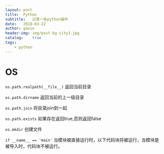```yaml
---
layout: post
title:  Python
subtitle:   记录一些python操作
date:   2018-03-22
author: gavin
header-img: img/post-bg-city1.jpg
catalog:    true
tags:
    - python
---
```



# OS

`os.path.realpath(__file__)` 返回当前目录

`os.path.dirname` 返回当前的上一级目录

`os.path.join` 将目录join到一起

`os.path.exists` 如果存在返回true,否则返回false

`os.mkdir` 创建文件


`if __name__ == 'main'` 当模块被直接运行时，以下代码块将被运行，当模块是被导入时，代码块不被运行。
